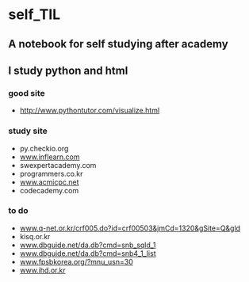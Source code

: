 # self_TIL

## A notebook for self studying after academy

## I study python and html

### good site 
* http://www.pythontutor.com/visualize.html




### study site
* py.checkio.org
* www.inflearn.com
* swexpertacademy.com
* programmers.co.kr
* www.acmicpc.net
* codecademy.com




### to do
* www.q-net.or.kr/crf005.do?id=crf00503&jmCd=1320&gSite=Q&gld
* kisq.or.kr
* www.dbguide.net/da.db?cmd=snb_sqld_1
* www.dbguide.net/da.db?cmd=snb4_1_list
* www.fpsbkorea.org/?mnu_usn=30
* www.ihd.or.kr
